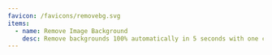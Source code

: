 ```yaml
---
favicon: /favicons/removebg.svg
items:
  - name: Remove Image Background
    desc: Remove backgrounds 100% automatically in 5 seconds with one click.
---
```


<script setup>
  import CustomListing from '../../components/CustomListing.vue'
</script>

<CustomListing />